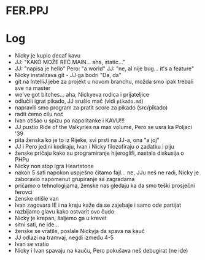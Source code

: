 # FER.PPJ

# Log
- Nicky je kupio decaf kavu
- JJ: "KAKO MOŽE REĆ MAIN... aha, static..."
- JJ: "napisa je hello"
  Pero: "a world"
  JJ: "ne, al nije bug... it's a feature"
- Nicky instalirava git - JJ ga bodri "Da, da"
- git na IntelliJ jebe za projekt u novom branchu, možda smo ipak trebali sve na master
- we've got bitches... aha, Nickyeva rodica i prijateljice
- odlučili igrat pikado, JJ srušio mač (vidi `pikado.md`)
- napravili smo program za pratit score za pikado (src/pikado)
- radit ćemo cilu noć
- Ivan otišao u spizu po napolitanke i KAVU!!!
- JJ pustio Ride of the Valkyries na max volume, Pero se usra ka Poljaci '39
- pita ženska ko je to iz Rijeke, svi prsti na JJ-a, ona "a joj"
- JJ i Pero jedini kodiraju, Ivan i Nicky filozofiraju o zadatku i piju
- ženske pričaju kako su programiranje hijeroglifi, nastala diskusija o PHPu
- Nicky non stop igra Heartstone
- nakon 5 sati napokon uspješno čitamo fajl... ne, JJu neš ne radi, Nicky je zaboravio napomenut grupiranje sa zagradama
- pričamo o tehnologijama, ženske nas gledaju ka da smo teški prosječni ferovci
- ženske otišle van
- Ivan zagovara IE i na kraju kaže da se zajebaje i samo ode partijat
- razbijamo glavu kako ostvarit ovo čudo
- Nicky je krepan, šaljemo ga u krevet
- sitni sati, ne ide...
- ženske se vratile, poslale Nickyja da spava na kauč
- JJ odlazi na tramvaj, negdi između 4-5
- Ivan se vratio
- Nicky i Ivan spavaju na kauču, Pero pokušava neš debugirat (ne ide)
